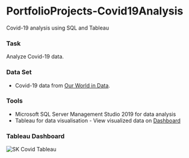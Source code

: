 # PortfolioProjects-Covid19Analysis
Covid-19 analysis using SQL and Tableau

### Task
Analyze Covid-19 data.

### Data Set
- Covid-19 data from [Our World in Data](https://ourworldindata.org/covid-deaths).


### Tools
- Microsoft SQL Server Management Studio 2019 for data analysis 
- Tableau for data visualisation - View visualized data on [Dashboard](https://public.tableau.com/app/profile/s.k1511/viz/CovidAnalysisDashboard_16994067136450/Dashboard1#1)

### Tableau Dashboard
![SK Covid Tableau](https://github.com/s-k96/PortfolioProjects-Covid19Analysis/assets/150070489/bf8c94b2-4023-4ba7-9244-a070e853362d)
